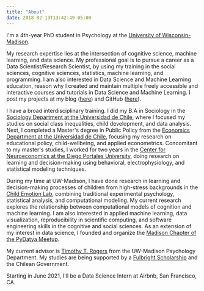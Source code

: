 ```yaml
---
title: "About"
date: 2018-02-13T13:42:49-05:00
---
```



I'm a 4th-year PhD student in Psychology at the [University of Wisconsin-Madison](https://psych.wisc.edu/people/graduate-students/).

My research expertise lies at the intersection of cognitive science, machine learning, and data science. My professional goal is to pursue a career as a Data Scientist/Research Scientist, by using my training in the social sciences, cognitive sciences, statistics, machine learning, and programming. I am also interested in Data Science and Machine Learning education, reason why I created and maintain multiple freely accessible and interactive courses and tutorials in Data Science and Machine Learning. I post my projects at my blog ([here](https://pabloinsente.github.io/)) and GitHub ([here](https://github.com/pabloinsente)).

I have a broad interdisciplinary training. I did my B.A in Sociology in the [Sociology Department at the Universidad de Chile](http://www.facso.uchile.cl/sociologia), where I focused my studies on social class inequalities, child development, and data analysis. Next, I completed a Master's degree in Public Policy from the [Economics Department at the Universidad de Chile](http://www.fen.uchile.cl/es), focusing my research on educational policy, child-wellbeing, and applied econometrics. Concomitant to my master's studies, I worked for two years in the [Center for Neuroeconomics at the Diego Portales University](http://www.neuroeconomia.udp.cl/equipo.html), doing research on learning and decision-making using behavioral, electrophysiology, and statistical modeling techniques.       

During my time at UW-Madison, I have done research in learning and decision-making processes of children from high-stress backgrounds in the [Child Emotion Lab](https://childemotion.wiscweb.wisc.edu/graduate-students/), combining traditional experimental psychology, statistical analysis, and computational modeling. My current research explores the relationship between computational models of cognition and machine learning. I am also interested in applied machine learning, data visualization, reproducibility in scientific computing, and software engineering skills in the cognitive and social sciences. As an extension of my interest in data science, I founded and organize the [Madison Chapter of the PyDatya Meetup](https://www.meetup.com/PyData-Madison/).

My current advisor is [Timothy T. Rogers](http://concepts.psych.wisc.edu/) from the UW-Madison Psychology Department. My studies are being supported by a [Fulbright Scholarship](https://fulbright.org/) and the Chilean Government.

Starting in June 2021, I'll be a Data Science Intern at Airbnb, San Francisco, CA.
